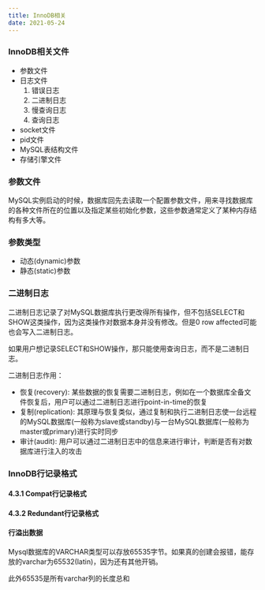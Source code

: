 ```yaml
---
title: InnoDB相关
date: 2021-05-24 
---
```


### InnoDB相关文件  

+ 参数文件
+ 日志文件
   1. 错误日志
   2. 二进制日志
   3. 慢查询日志
   4. 查询日志
+ socket文件
+ pid文件
+ MySQL表结构文件
+ 存储引擎文件



### 参数文件  
MySQL实例启动的时候，数据库回先去读取一个配置参数文件，用来寻找数据库的各种文件所在的位置以及指定某些初始化参数，这些参数通常定义了某种内存结构有多大等。  

### 参数类型  
+ 动态(dynamic)参数
+ 静态(static)参数  



### 二进制日志  

二进制日志记录了对MySQL数据库执行更改得所有操作，但不包括SELECT和SHOW这类操作，因为这类操作对数据本身并没有修改。但是0 row affected可能也会写入二进制日志。   


如果用户想记录SELECT和SHOW操作，那只能使用查询日志，而不是二进制日志。  

二进制日志作用：  

+ 恢复(recovery): 某些数据的恢复需要二进制日志，例如在一个数据库全备文件恢复后，用户可以通过二进制日志进行point-in-time的恢复  
+ 复制(replication): 其原理与恢复类似，通过复制和执行二进制日志使一台远程的MySQL数据库(一般称为slave或standby)与一台MySQL数据库(一般称为master或primary)进行实时同步  
+ 审计(audit): 用户可以通过二进制日志中的信息来进行审计，判断是否有对数据库进行注入的攻击 


### InnoDB行记录格式  


#### 4.3.1 Compat行记录格式 

#### 4.3.2 Redundant行记录格式  


#### 行溢出数据
Mysql数据库的VARCHAR类型可以存放65535字节。如果真的创建会报错，能存放的varchar为65532(latin)，因为还有其他开销。  


此外65535是所有varchar列的长度总和  




